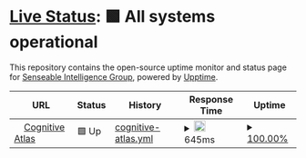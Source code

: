 # [Live Status](https://sensein.github.io/Neuro-Ontologies): <!--live status--> **🟩 All systems operational**

This repository contains the open-source uptime monitor and status page for [Senseable Intelligence Group](https://sensein.group/), powered by [Upptime](https://github.com/upptime/upptime).

<!--start: status pages-->
<!-- This summary is generated by Upptime (https://github.com/upptime/upptime) -->
<!-- Do not edit this manually, your changes will be overwritten -->
<!-- prettier-ignore -->
| URL | Status | History | Response Time | Uptime |
| --- | ------ | ------- | ------------- | ------ |
| <img alt="" src="https://icons.duckduckgo.com/ip3/www.cognitiveatlas.org.ico" height="13"> [Cognitive Atlas](https://www.cognitiveatlas.org/) | 🟩 Up | [cognitive-atlas.yml](https://github.com/sensein/Neuro-Ontologies/commits/HEAD/history/cognitive-atlas.yml) | <details><summary><img alt="Response time graph" src="./graphs/cognitive-atlas/response-time-week.png" height="20"> 645ms</summary><br><a href="https://sensein.github.io/Neuro-Ontologies/history/cognitive-atlas"><img alt="Response time 645" src="https://img.shields.io/endpoint?url=https%3A%2F%2Fraw.githubusercontent.com%2Fsensein%2FNeuro-Ontologies%2FHEAD%2Fapi%2Fcognitive-atlas%2Fresponse-time.json"></a><br><a href="https://sensein.github.io/Neuro-Ontologies/history/cognitive-atlas"><img alt="24-hour response time 645" src="https://img.shields.io/endpoint?url=https%3A%2F%2Fraw.githubusercontent.com%2Fsensein%2FNeuro-Ontologies%2FHEAD%2Fapi%2Fcognitive-atlas%2Fresponse-time-day.json"></a><br><a href="https://sensein.github.io/Neuro-Ontologies/history/cognitive-atlas"><img alt="7-day response time 645" src="https://img.shields.io/endpoint?url=https%3A%2F%2Fraw.githubusercontent.com%2Fsensein%2FNeuro-Ontologies%2FHEAD%2Fapi%2Fcognitive-atlas%2Fresponse-time-week.json"></a><br><a href="https://sensein.github.io/Neuro-Ontologies/history/cognitive-atlas"><img alt="30-day response time 645" src="https://img.shields.io/endpoint?url=https%3A%2F%2Fraw.githubusercontent.com%2Fsensein%2FNeuro-Ontologies%2FHEAD%2Fapi%2Fcognitive-atlas%2Fresponse-time-month.json"></a><br><a href="https://sensein.github.io/Neuro-Ontologies/history/cognitive-atlas"><img alt="1-year response time 645" src="https://img.shields.io/endpoint?url=https%3A%2F%2Fraw.githubusercontent.com%2Fsensein%2FNeuro-Ontologies%2FHEAD%2Fapi%2Fcognitive-atlas%2Fresponse-time-year.json"></a></details> | <details><summary><a href="https://sensein.github.io/Neuro-Ontologies/history/cognitive-atlas">100.00%</a></summary><a href="https://sensein.github.io/Neuro-Ontologies/history/cognitive-atlas"><img alt="All-time uptime 100.00%" src="https://img.shields.io/endpoint?url=https%3A%2F%2Fraw.githubusercontent.com%2Fsensein%2FNeuro-Ontologies%2FHEAD%2Fapi%2Fcognitive-atlas%2Fuptime.json"></a><br><a href="https://sensein.github.io/Neuro-Ontologies/history/cognitive-atlas"><img alt="24-hour uptime 100.00%" src="https://img.shields.io/endpoint?url=https%3A%2F%2Fraw.githubusercontent.com%2Fsensein%2FNeuro-Ontologies%2FHEAD%2Fapi%2Fcognitive-atlas%2Fuptime-day.json"></a><br><a href="https://sensein.github.io/Neuro-Ontologies/history/cognitive-atlas"><img alt="7-day uptime 100.00%" src="https://img.shields.io/endpoint?url=https%3A%2F%2Fraw.githubusercontent.com%2Fsensein%2FNeuro-Ontologies%2FHEAD%2Fapi%2Fcognitive-atlas%2Fuptime-week.json"></a><br><a href="https://sensein.github.io/Neuro-Ontologies/history/cognitive-atlas"><img alt="30-day uptime 100.00%" src="https://img.shields.io/endpoint?url=https%3A%2F%2Fraw.githubusercontent.com%2Fsensein%2FNeuro-Ontologies%2FHEAD%2Fapi%2Fcognitive-atlas%2Fuptime-month.json"></a><br><a href="https://sensein.github.io/Neuro-Ontologies/history/cognitive-atlas"><img alt="1-year uptime 100.00%" src="https://img.shields.io/endpoint?url=https%3A%2F%2Fraw.githubusercontent.com%2Fsensein%2FNeuro-Ontologies%2FHEAD%2Fapi%2Fcognitive-atlas%2Fuptime-year.json"></a></details>

<!--end: status pages-->
